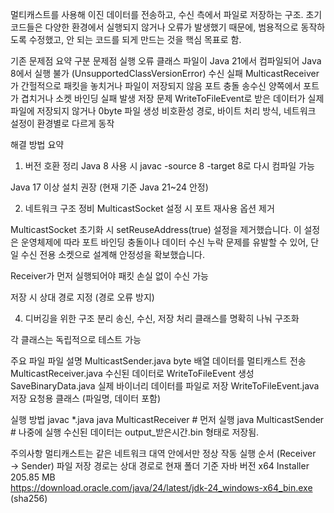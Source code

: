 멀티캐스트를 사용해 이진 데이터를 전송하고, 수신 측에서 파일로 저장하는 구조.
초기 코드들은 다양한 환경에서 실행되지 않거나 오류가 발생했기 때문에, 범용적으로 동작하도록 수정했고, 안 되는 코드를 되게 만드는 것을 핵심 목표로 함.

기존 문제점 요약
구분	문제점
실행 오류	클래스 파일이 Java 21에서 컴파일되어 Java 8에서 실행 불가 (UnsupportedClassVersionError)
수신 실패	MulticastReceiver가 간헐적으로 패킷을 놓치거나 파일이 저장되지 않음
포트 충돌	송수신 양쪽에서 포트가 겹치거나 소켓 바인딩 실패 발생
저장 문제	WriteToFileEvent로 받은 데이터가 실제 파일에 저장되지 않거나 0byte 파일 생성
비호환성	경로, 바이트 처리 방식, 네트워크 설정이 환경별로 다르게 동작

해결 방법 요약
1. 버전 호환 정리
Java 8 사용 시 javac -source 8 -target 8로 다시 컴파일 가능

Java 17 이상 설치 권장 (현재 기준 Java 21~24 안정)

2. 네트워크 구조 정비
MulticastSocket 설정 시 포트 재사용 옵션 제거

MulticastSocket 초기화 시 setReuseAddress(true) 설정을 제거했습니다.
이 설정은 운영체제에 따라 포트 바인딩 충돌이나 데이터 수신 누락 문제를 유발할 수 있어,
단일 수신 전용 소켓으로 설계해 안정성을 확보했습니다.

Receiver가 먼저 실행되어야 패킷 손실 없이 수신 가능


저장 시 상대 경로 지정 (경로 오류 방지)

4. 디버깅을 위한 구조 분리
송신, 수신, 저장 처리 클래스를 명확히 나눠 구조화

각 클래스는 독립적으로 테스트 가능

주요 파일
파일	설명
MulticastSender.java	byte 배열 데이터를 멀티캐스트 전송
MulticastReceiver.java	수신된 데이터로 WriteToFileEvent 생성
SaveBinaryData.java	실제 바이너리 데이터를 파일로 저장
WriteToFileEvent.java	저장 요청용 클래스 (파일명, 데이터 포함)

실행 방법
javac *.java
java MulticastReceiver  # 먼저 실행
java MulticastSender    # 나중에 실행
수신된 데이터는 output_받은시간.bin 형태로 저장됨.

주의사항
멀티캐스트는 같은 네트워크 대역 안에서만 정상 작동
실행 순서 (Receiver → Sender)
파일 저장 경로는 상대 경로로 현재 폴더 기준
자바 버전
x64 Installer	205.85 MB	
https://download.oracle.com/java/24/latest/jdk-24_windows-x64_bin.exe (sha256)
